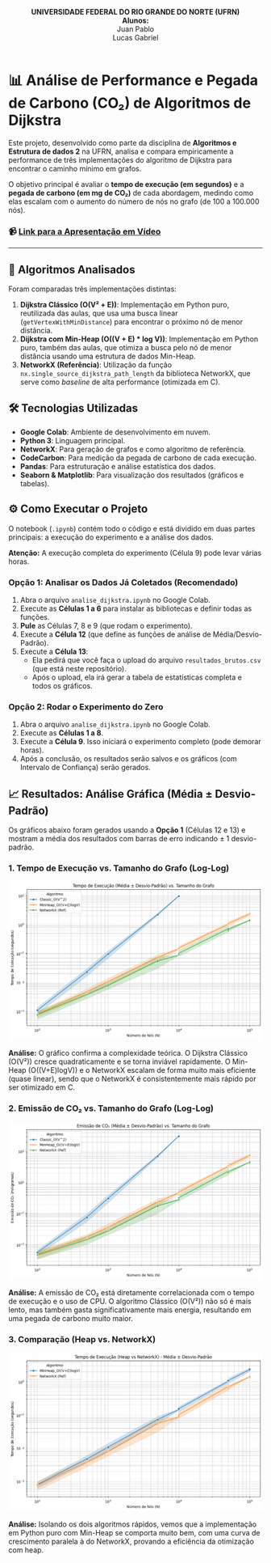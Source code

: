 <div align="center">
  <strong>UNIVERSIDADE FEDERAL DO RIO GRANDE DO NORTE (UFRN)</strong>
  <br>
  <strong>Alunos:</strong>
  <br>
  Juan Pablo
  <br>
  Lucas Gabriel
</div>

<br>

# 📊 Análise de Performance e Pegada de Carbono (CO₂) de Algoritmos de Dijkstra

Este projeto, desenvolvido como parte da disciplina de **Algoritmos e Estrutura de dados 2** na UFRN, analisa e compara empiricamente a performance de três implementações do algoritmo de Dijkstra para encontrar o caminho mínimo em grafos.

O objetivo principal é avaliar o **tempo de execução (em segundos)** e a **pegada de carbono (em mg de CO₂)** de cada abordagem, medindo como elas escalam com o aumento do número de nós no grafo (de 100 a 100.000 nós).

### 📹 [Link para a Apresentação em Vídeo](https://drive.google.com/file/d/1dAuyFjepD8GjTrqBLO2LlNoeURplF3kw/view?usp=drive_link)

---

## 🚀 Algoritmos Analisados

Foram comparadas três implementações distintas:

1.  **Dijkstra Clássico (O(V² + E))**: Implementação em Python puro, reutilizada das aulas, que usa uma busca linear (`getVertexWithMinDistance`) para encontrar o próximo nó de menor distância.
2.  **Dijkstra com Min-Heap (O((V + E) * log V))**: Implementação em Python puro, também das aulas, que otimiza a busca pelo nó de menor distância usando uma estrutura de dados Min-Heap.
3.  **NetworkX (Referência)**: Utilização da função `nx.single_source_dijkstra_path_length` da biblioteca NetworkX, que serve como *baseline* de alta performance (otimizada em C).

## 🛠️ Tecnologias Utilizadas

* **Google Colab**: Ambiente de desenvolvimento em nuvem.
* **Python 3**: Linguagem principal.
* **NetworkX**: Para geração de grafos e como algoritmo de referência.
* **CodeCarbon**: Para medição da pegada de carbono de cada execução.
* **Pandas**: Para estruturação e análise estatística dos dados.
* **Seaborn & Matplotlib**: Para visualização dos resultados (gráficos e tabelas).

## ⚙️ Como Executar o Projeto

O notebook (`.ipynb`) contém todo o código e está dividido em duas partes principais: a execução do experimento e a análise dos dados.

**Atenção:** A execução completa do experimento (Célula 9) pode levar várias horas.

### Opção 1: Analisar os Dados Já Coletados (Recomendado)

1.  Abra o arquivo `analise_dijkstra.ipynb` no Google Colab.
2.  Execute as **Células 1 a 6** para instalar as bibliotecas e definir todas as funções.
3.  **Pule** as Células 7, 8 e 9 (que rodam o experimento).
4.  Execute a **Célula 12** (que define as funções de análise de Média/Desvio-Padrão).
5.  Execute a **Célula 13**:
    * Ela pedirá que você faça o upload do arquivo `resultados_brutos.csv` (que está neste repositório).
    * Após o upload, ela irá gerar a tabela de estatísticas completa e todos os gráficos.

### Opção 2: Rodar o Experimento do Zero

1.  Abra o arquivo `analise_dijkstra.ipynb` no Google Colab.
2.  Execute as **Células 1 a 8**.
3.  Execute a **Célula 9**. Isso iniciará o experimento completo (pode demorar horas).
4.  Após a conclusão, os resultados serão salvos e os gráficos (com Intervalo de Confiança) serão gerados.

## 📈 Resultados: Análise Gráfica (Média ± Desvio-Padrão)

Os gráficos abaixo foram gerados usando a **Opção 1** (Células 12 e 13) e mostram a média dos resultados com barras de erro indicando $\pm$ 1 desvio-padrão.

### 1. Tempo de Execução vs. Tamanho do Grafo (Log-Log)

![Gráfico de Tempo de Execução](tempo_xtamanho.png)

**Análise:** O gráfico confirma a complexidade teórica. O Dijkstra Clássico (O(V²)) cresce quadraticamente e se torna inviável rapidamente. O Min-Heap (O((V+E)logV)) e o NetworkX escalam de forma muito mais eficiente (quase linear), sendo que o NetworkX é consistentemente mais rápido por ser otimizado em C.

### 2. Emissão de CO₂ vs. Tamanho do Grafo (Log-Log)

![Gráfico de Emissão de CO2](CO2xTamanho.jpeg)

**Análise:** A emissão de CO₂ está diretamente correlacionada com o tempo de execução e o uso de CPU. O algoritmo Clássico (O(V²)) não só é mais lento, mas também gasta significativamente mais energia, resultando em uma pegada de carbono muito maior.

### 3. Comparação (Heap vs. NetworkX)

![Gráfico de Comparação Heap vs NetworkX](Heap_xNx.png)

**Análise:** Isolando os dois algoritmos rápidos, vemos que a implementação em Python puro com Min-Heap se comporta muito bem, com uma curva de crescimento paralela à do NetworkX, provando a eficiência da otimização com heap.
